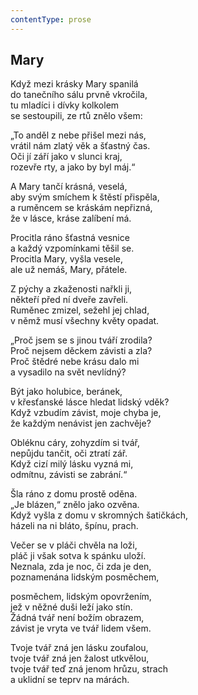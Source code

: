 ```yaml
---
contentType: prose
---
```


## Mary

Když mezi krásky Mary spanilá  
do tanečního sálu prvně vkročila,  
tu mladíci i dívky kolkolem  
se sestoupili, ze rtů znělo všem:

„To anděl z nebe přišel mezi nás,  
vrátil nám zlatý věk a šťastný čas.  
Oči jí září jako v slunci kraj,  
rozevře rty, a jako by byl máj.“

A Mary tančí krásná, veselá,  
aby svým smíchem k štěstí přispěla,  
a ruměncem se kráskám nepřizná,  
že v lásce, kráse zalíbení má.

Procitla ráno šťastná vesnice  
a každý vzpomínkami těšil se.  
Procitla Mary, vyšla vesele,  
ale už nemáš, Mary, přátele.

Z pýchy a zkaženosti nařkli ji,  
někteří před ní dveře zavřeli.  
Ruměnec zmizel, sežehl jej chlad,  
v němž musí všechny květy opadat.

„Proč jsem se s jinou tváří zrodila?  
Proč nejsem děckem závisti a zla?  
Proč štědré nebe krásu dalo mi  
a vysadilo na svět nevlídný?

Být jako holubice, beránek,  
v křesťanské lásce hledat lidský vděk?  
Když vzbudím závist, moje chyba je,  
že každým nenávist jen zachvěje?

Obléknu cáry, zohyzdím si tvář,  
nepůjdu tančit, oči ztratí zář.  
Když cizí milý lásku vyzná mi,  
odmítnu, závisti se zabrání.“

Šla ráno z domu prostě oděna.  
„Je blázen,“ znělo jako ozvěna.  
Když vyšla z domu v skromných šatičkách,  
házeli na ni bláto, špínu, prach.

Večer se v pláči chvěla na loži,  
pláč ji však sotva k spánku uloží.  
Neznala, zda je noc, či zda je den,  
poznamenána lidským posměchem,

posměchem, lidským opovržením,  
jež v něžné duši leží jako stín.  
Žádná tvář není božím obrazem,  
závist je vryta ve tvář lidem všem.

Tvoje tvář zná jen lásku zoufalou,  
tvoje tvář zná jen žalost utkvělou,  
tvoje tvář teď zná jenom hrůzu, strach  
a uklidní se teprv na márách.
